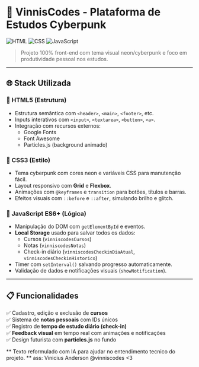 # 🚀 VinnisCodes - Plataforma de Estudos Cyberpunk

![HTML](https://img.shields.io/badge/HTML5-E34F26?style=flat&logo=html5&logoColor=white)
![CSS](https://img.shields.io/badge/CSS3-1572B6?style=flat&logo=css3&logoColor=white)
![JavaScript](https://img.shields.io/badge/JavaScript-ES6+-F7DF1E?style=flat&logo=javascript&logoColor=black)

> Projeto 100% front-end com tema visual neon/cyberpunk e foco em produtividade pessoal nos estudos.

---

## 🌐 Stack Utilizada

### 🧱 HTML5 (Estrutura)
- Estrutura semântica com `<header>`, `<main>`, `<footer>`, etc.
- Inputs interativos com `<input>`, `<textarea>`, `<button>`, `<a>`.
- Integração com recursos externos:
  - Google Fonts
  - Font Awesome
  - Particles.js (background animado)

### 🎨 CSS3 (Estilo)
- Tema cyberpunk com cores neon e variáveis CSS para manutenção fácil.
- Layout responsivo com **Grid** e **Flexbox**.
- Animações com `@keyframes` e `transition` para botões, títulos e barras.
- Efeitos visuais com `::before` e `::after`, simulando brilho e glitch.

### 🧠 JavaScript ES6+ (Lógica)
- Manipulação do DOM com `getElementById` e eventos.
- **Local Storage** usado para salvar todos os dados:
  - Cursos (`vinniscodesCursos`)
  - Notas (`vinniscodesNotas`)
  - Check-in diário (`vinniscodesCheckinDiaAtual`, `vinniscodesCheckinHistorico`)
- Timer com `setInterval()` salvando progresso automaticamente.
- Validação de dados e notificações visuais (`showNotification`).

---

## 📋 Funcionalidades

✅ Cadastro, edição e exclusão de **cursos**  
✅ Sistema de **notas pessoais** com IDs únicos  
✅ Registro de **tempo de estudo diário (check-in)**  
✅ **Feedback visual** em tempo real com animações e notificações  
✅ Design futurista com **particles.js** no fundo

** Texto reformulado com IA para ajudar no entendimento tecnico do projeto. ** ass: Vinicius Anderson @vinniscodes <3
